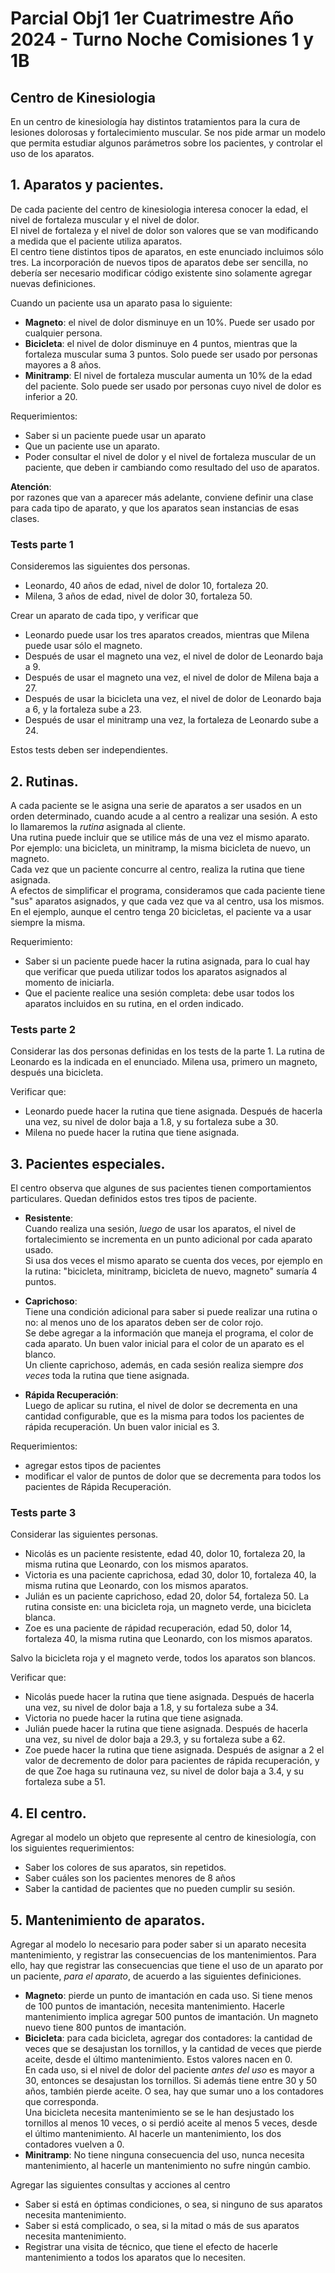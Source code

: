 # Parcial Obj1 1er Cuatrimestre Año 2024 - Turno Noche Comisiones 1 y 1B

## Centro de Kinesiologia

En un centro de kinesiología hay distintos tratamientos para la cura de lesiones dolorosas y fortalecimiento muscular.
Se nos pide armar un modelo que permita estudiar algunos parámetros sobre los pacientes, y controlar el uso de los aparatos.


## 1. Aparatos y pacientes.
De cada paciente del centro de kinesiologia interesa conocer la edad, el nivel de fortaleza muscular y el nivel de dolor.  
El nivel de fortaleza y el nivel de dolor son valores que se van modificando a medida que el paciente utiliza aparatos.  
El centro tiene distintos tipos de aparatos, en este enunciado incluimos sólo tres. La incorporación de nuevos tipos de aparatos debe ser sencilla, no debería ser necesario modificar código existente sino solamente agregar nuevas definiciones.
 
Cuando un paciente usa un aparato pasa lo siguiente:
- **Magneto**: el nivel de dolor disminuye en un 10%. Puede ser usado por cualquier persona.
- **Bicicleta**: el nivel de dolor disminuye en 4 puntos, mientras que la fortaleza muscular suma 3 puntos. Solo puede ser usado por personas mayores a 8 años.
- **Minitramp**: El nivel de fortaleza muscular aumenta un 10% de la edad del paciente. Solo puede ser usado por personas cuyo nivel de dolor es inferior a 20.

Requerimientos:
- Saber si un paciente puede usar un aparato
- Que un paciente use un aparato.
- Poder consultar el nivel de dolor y el nivel de fortaleza muscular de un paciente, que deben ir cambiando como resultado del uso de aparatos.

**Atención**:  
por razones que van a aparecer más adelante, conviene definir una clase para cada tipo de aparato, y que los aparatos sean instancias de esas clases.


### Tests parte 1
Consideremos las siguientes dos personas.
- Leonardo, 40 años de edad, nivel de dolor 10, fortaleza 20.
- Milena, 3 años de edad, nivel de dolor 30, fortaleza 50.

Crear un aparato de cada tipo, y verificar que
- Leonardo puede usar los tres aparatos creados, mientras que Milena puede usar sólo el magneto.
- Después de usar el magneto una vez, el nivel de dolor de Leonardo baja a 9.
- Después de usar el magneto una vez, el nivel de dolor de Milena baja a 27.
- Después de usar la bicicleta una vez, el nivel de dolor de Leonardo baja a 6, y la fortaleza sube a 23.
- Después de usar el minitramp una vez, la fortaleza de Leonardo sube a 24.

Estos tests deben ser independientes.


## 2. Rutinas.
A cada paciente se le asigna una serie de aparatos a ser usados en un orden determinado, cuando acude a al centro a realizar una sesión. A esto lo llamaremos la _rutina_ asignada al cliente.  
Una rutina puede incluir que se utilice más de una vez el mismo aparato. Por ejemplo: una bicicleta, un minitramp, la misma bicicleta de nuevo, un magneto.  
Cada vez que un paciente concurre al centro, realiza la rutina que tiene asignada.  
A efectos de simplificar el programa, consideramos que cada paciente tiene "sus" aparatos asignados, y que cada vez que va al centro, usa los mismos. En el ejemplo, aunque el centro tenga 20 bicicletas, el paciente va a usar siempre la misma. 

Requerimiento: 

- Saber si un paciente puede hacer la rutina asignada, para lo cual hay que verificar que pueda utilizar todos
los aparatos asignados al momento de iniciarla.
- Que el paciente realice una sesión completa: debe usar todos los aparatos incluidos en su rutina, en el orden indicado. 


### Tests parte 2
Considerar las dos personas definidas en los tests de la parte 1. La rutina de Leonardo es la indicada en el enunciado. Milena usa, primero un magneto, después una bicicleta. 

Verificar que:
- Leonardo puede hacer la rutina que tiene asignada. Después de hacerla una vez, su nivel de dolor baja a 1.8, y su fortaleza sube a 30.
- Milena no puede hacer la rutina que tiene asignada.


## 3. Pacientes especiales.
El centro observa que algunes de sus pacientes tienen comportamientos particulares. Quedan definidos estos tres tipos de paciente. 

- **Resistente**:  
Cuando realiza una sesión, _luego_ de usar los aparatos, el nivel de fortalecimiento se incrementa en un punto adicional por cada aparato usado.  
Si usa dos veces el mismo aparato se cuenta dos veces, por ejemplo en la rutina: "bicicleta, minitramp, bicicleta de nuevo, magneto" sumaría 4 puntos.

- **Caprichoso**:  
Tiene una condición adicional para saber si puede realizar una rutina o no: 
al menos uno de los aparatos deben ser de color rojo.  
Se debe agregar a la información que maneja el programa, el color de cada aparato. 
Un buen valor inicial para el color de un aparato es el blanco.  
Un cliente caprichoso, además, en cada sesión realiza siempre _dos veces_ toda la rutina que tiene asignada. 

- **Rápida Recuperación**:  
Luego de aplicar su rutina, el nivel de dolor se decrementa en una cantidad configurable, 
que es la misma para todos los pacientes de rápida recuperación. Un buen valor inicial es 3.

Requerimientos:
- agregar estos tipos de pacientes
- modificar el valor de puntos de dolor que se decrementa para todos los pacientes de Rápida Recuperación.


### Tests parte 3
Considerar las siguientes personas.
- Nicolás es un paciente resistente, edad 40, dolor 10, fortaleza 20, la misma rutina que Leonardo, con los mismos aparatos.
- Victoria es una paciente caprichosa, edad 30, dolor 10, fortaleza 40, la misma rutina que Leonardo, con los mismos aparatos.
- Julián es un paciente caprichoso, edad 20, dolor 54, fortaleza 50. La rutina consiste en: una bicicleta roja, un magneto verde, una bicicleta blanca.
- Zoe es una paciente de rápidad recuperación, edad 50, dolor 14, fortaleza 40, la misma rutina que Leonardo, con los mismos aparatos.

Salvo la bicicleta roja y el magneto verde, todos los aparatos son blancos.

Verificar que:
- Nicolás puede hacer la rutina que tiene asignada. Después de hacerla una vez, su nivel de dolor baja a 1.8, y su fortaleza sube a 34.
- Victoria no puede hacer la rutina que tiene asignada.
- Julián puede hacer la rutina que tiene asignada. Después de hacerla una vez, su nivel de dolor baja a 29.3, y su fortaleza sube a 62.
- Zoe puede hacer la rutina que tiene asignada. Después de asignar a 2 el valor de decremento de dolor para pacientes de rápida recuperación, y de que Zoe haga su rutinauna vez, su nivel de dolor baja a 3.4, y su fortaleza sube a 51.


## 4. El centro.
Agregar al modelo un objeto que represente al centro de kinesiología, con los siguientes requerimientos:
- Saber los colores de sus aparatos, sin repetidos. 
- Saber cuáles son los pacientes menores de 8 años
- Saber la cantidad de pacientes que no pueden cumplir su sesión.



## 5. Mantenimiento de aparatos.
Agregar al modelo lo necesario para poder saber si un aparato necesita mantenimiento, y registrar las consecuencias de los mantenimientos. Para ello, hay que registrar las consecuencias que tiene el uso de un aparato por un paciente, _para el aparato_, de acuerdo a las siguientes definiciones.

- **Magneto**: pierde un punto de imantación en cada uso. Si tiene menos de 100 puntos de imantación, necesita mantenimiento. Hacerle mantenimiento implica agregar 500 puntos de imantación. Un magneto nuevo tiene 800 puntos de imantación.
- **Bicicleta**: para cada bicicleta, agregar dos contadores: la cantidad de veces que se desajustan los tornillos, y la cantidad de veces que pierde aceite, desde el último mantenimiento. Estos valores nacen en 0.  
En cada uso, si el nivel de dolor del paciente _antes del uso_ es mayor a 30, entonces se desajustan los tornillos. Si además tiene entre 30 y 50 años, también pierde aceite. O sea, hay que sumar uno a los contadores que corresponda.  
Una bicicleta necesita mantenimiento se se le han desjustado los tornillos al menos 10 veces, o si perdió aceite al menos 5 veces, desde el último mantenimiento. Al hacerle un mantenimiento, los dos contadores vuelven a 0.
- **Minitramp**: No tiene ninguna consecuencia del uso, nunca necesita mantenimiento, al hacerle un mantenimiento no sufre ningún cambio.

Agregar las siguientes consultas y acciones al centro
- Saber si está en óptimas condiciones, o sea, si ninguno de sus aparatos necesita mantenimiento.
- Saber si está complicado, o sea, si la mitad o más de sus aparatos necesita mantenimiento.
- Registrar una visita de técnico, que tiene el efecto de hacerle mantenimiento a todos los aparatos que lo necesiten.














